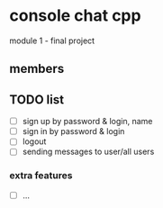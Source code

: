 # console chat cpp
module 1 - final project
## members

## TODO list

- [ ] sign up by password & login, name
- [ ] sign in by password & login
- [ ] logout
- [ ] sending messages to user/all users

### extra features
- [ ] ...
